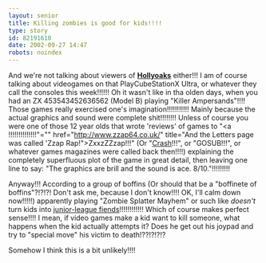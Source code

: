 ```yaml
---
layout: senior
title: Killing zombies is good for kids!!!!
type: story
id: 82191610
date: 2002-09-27 14:47
robots: noindex
---
```


And we're not talking about viewers of <a href="http://www.hollyoaks.com/" title="Clothes Horse A 'bonks' Clothes Horse B whilst arguing with Clothes Horse C!!!!!!!!!!!"><b>Hollyoaks</b></a> either!!! I am of course talking about videogames on that PlayCubeStationX Ultra, or whatever they call the consoles this week!!!!!! Oh it wasn't like in tha olden days, when you had an ZX 453543452636562 (Model B) playing "Killer Ampersands"!!!! Those games really exercised one's imagination!!!!!!!!!!! Mainly because the actual graphics and sound were complete shit!!!!!!!! Unless of course you were one of those 12 year olds that wrote 'reviews' of games to "<a !!!!!!!!!!!!!!"="" href="http://www.zzap64.co.uk/" title="And the Letters page was called 'Zzap Rap!">ZxxzZZzap</a>!!!" (Or "<a href="http://www.mjwilson.demon.co.uk/crash/" title="Wot a strangely appropriate name for a Sinclair Spectrum magazine!!!!!!!!!!!">Crash</a>!!!", or "GOSUB!!!", or whatever games magazines were called back then!!!!) explaining the completely superfluous plot of the game in great detail, then leaving one line to say: "The graphics are brill and the sound is ace. 8/10."!!!!!!!!!

Anyway!!! According to a group of boffins (Or should that be a "boffinete of boffins"?!?!?! Don't ask me, because I don't know!!!! OK, I'll calm down now!!!!!) apparently playing "Zombie Splatter Mayhem" or such like <i>doesn't</i> turn kids into <a href="http://www.vnunet.com/News/1135410" title="'Experts on childhood and adolescence have long recognised the importance of violent fantasy play in overcoming anxieties, processing anger and providing outlets for aggression.' said some bloke.">junior-league fiends</a>!!!!!!!!!!!! Which of course makes perfect sense!!!! I mean, if video games make a kid want to kill someone, what happens when the kid actually attempts it? Does he get out his joypad and try to "special move" his victim to death!??!?!?!?

Somehow I think this is a bit unlikely!!!!
<div style="clear: both;"></div>

